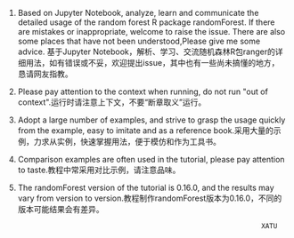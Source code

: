 1. Based on Jupyter Notebook, analyze, learn and communicate the detailed usage of the random forest R package randomForest. If there are mistakes or inappropriate, welcome to raise the issue. There are also some places that have not been understood,Please give me some advice. 基于Jupyter Notebook，解析、学习、交流随机森林R包ranger的详细用法，如有错误或不妥，欢迎提出issue，其中也有一些尚未搞懂的地方，恳请网友指教。

1. Please pay attention to the context when running, do not run "out of context".运行时请注意上下文，不要“断章取义”运行。

1. Adopt a large number of examples, and strive to grasp the usage quickly from the example, easy to imitate and as a reference book.采用大量的示例，力求从实例，快速掌握用法，便于模仿和作为工具书。

1. Comparison examples are often used in the tutorial, please pay attention to taste.教程中常采用对比示例，请注意品味。

1. The randomForest version of the tutorial is 0.16.0, and the results may vary from version to version.教程制作randomForest版本为0.16.0，不同的版本可能结果会有差异。


                                                                    XATU
